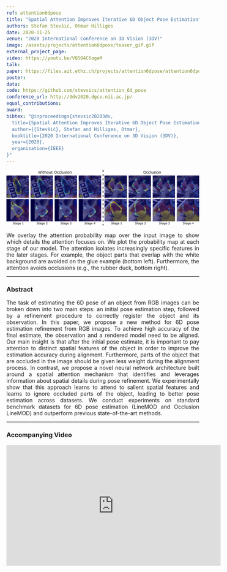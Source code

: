 ```yaml
---
ref: attention6dpose
title: "Spatial Attention Improves Iterative 6D Object Pose Estimation"
authors: Stefan Stevšić, Otmar Hilliges
date: 2020-11-25
venue: "2020 International Conference on 3D Vision (3DV)"
image: /assets/projects/attention6dpose/teaser_gif.gif
external_project_page: 
video: https://youtu.be/VQ5O4C6ogeM
talk: 
paper: https://files.ait.ethz.ch/projects/attention6dpose/attention6dpose.pdf
poster: 
data: 
code: https://github.com/stevsics/attention_6d_pose
conference_url: http://3dv2020.dgcv.nii.ac.jp/
equal_contributions: 
award: 
bibtex: "@inproceedings{stevsic20203dv,
  title={Spatial Attention Improves Iterative 6D Object Pose Estimation},
  author={{Stevšić}, Stefan and Hilliges, Otmar},
  booktitle={2020 International Conference on 3D Vision (3DV)},
  year={2020},
  organization={IEEE}
}"
---
```


<img class="fullcol" src="/assets/projects/attention6dpose/teaser_figure.png" alt="Teaser-Picture"/>

<p align="justify">
    <span class="figurecap">
        We overlay the attention probability map over the input image to show which details the attention focuses on. We plot the probability map at each stage of our model. The attention isolates increasingly specific features in the later stages. For example, the object parts that overlap with the white background are avoided on the glue example (bottom left). Furthermore, the attention avoids occlusions (e.g., the rubber duck, bottom right).
   </span>
</p>
<hr />
    

<h3>Abstract</h3>
<p align="justify">
The task of estimating the 6D pose of an object from RGB images can be broken down into two main steps: an initial pose estimation step, followed by a refinement procedure to correctly register the object and its observation. In this paper, we propose a new method for 6D pose estimation refinement from RGB images. To achieve high accuracy of the final estimate, the observation and a rendered model need to be aligned.  Our main insight is that after the initial pose estimate, it is important to pay attention to distinct spatial features of the object in order to improve the estimation accuracy during alignment. Furthermore, parts of the object that are occluded in the image should be given less weight during the alignment process. In contrast, we propose a novel neural network architecture built around a spatial attention mechanism that identifies and leverages information about spatial details during pose refinement. We experimentally show that this approach learns to attend to salient spatial features and learns to ignore occluded parts of the object, leading to better pose estimation across datasets. We conduct experiments on standard benchmark datasets for 6D pose estimation (LineMOD and Occlusion LineMOD) and outperform previous state-of-the-art methods.
</p>
<hr />
    

<h3>Accompanying Video</h3>
<div class="video" align="center">
    <iframe width="560" height="315" src="https://www.youtube.com/embed/VQ5O4C6ogeM" frameborder="0" allow="accelerometer; autoplay; clipboard-write; encrypted-media; gyroscope; picture-in-picture" allowfullscreen></iframe>
</div>

